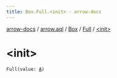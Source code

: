 ```yaml
---
title: Box.Full.<init> - arrow-docs
---
```


[arrow-docs](../../../index.html) / [arrow.aql](../../index.html) / [Box](../index.html) / [Full](index.html) / [&lt;init&gt;](./-init-.html)

# &lt;init&gt;

`Full(value: `[`A`](index.html#A)`)`